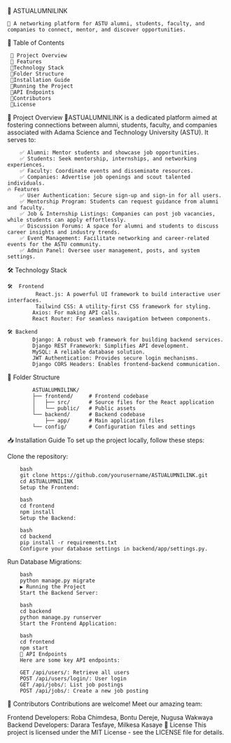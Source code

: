 🌟 ASTUALUMNILINK

    🚀 A networking platform for ASTU alumni, students, faculty, and companies to connect, mentor, and discover opportunities.


📌 Table of Contents

     🚀 Project Overview
     🚀 Features
     🚀Technology Stack
     🚀Folder Structure
     🚀Installation Guide
     🚀Running the Project
     🚀API Endpoints
     🚀Contributors
     🚀License
        
📖 Project Overview
 🚀ASTUALUMNILINK is a dedicated platform aimed at fostering connections between alumni, students, faculty, and companies associated with Adama Science and Technology University (ASTU). It serves to:

        ✅ Alumni: Mentor students and showcase job opportunities.
        ✅ Students: Seek mentorship, internships, and networking experiences.
        ✅ Faculty: Coordinate events and disseminate resources.
        ✅ Companies: Advertise job openings and scout talented individuals.
    🔥 Features
        ✅ User Authentication: Secure sign-up and sign-in for all users.
        ✅ Mentorship Program: Students can request guidance from alumni and faculty.
        ✅ Job & Internship Listings: Companies can post job vacancies, while students can apply effortlessly.
        ✅ Discussion Forums: A space for alumni and students to discuss career insights and industry trends.
        ✅ Event Management: Facilitate networking and career-related events for the ASTU community.
        ✅ Admin Panel: Oversee user management, posts, and system settings.

        
🛠️ Technology Stack

    🛠️  Frontend
             React.js: A powerful UI framework to build interactive user interfaces.
             Tailwind CSS: A utility-first CSS framework for styling.
            Axios: For making API calls.
            React Router: For seamless navigation between components.
            
    🛠️ Backend
            Django: A robust web framework for building backend services.
            Django REST Framework: Simplifies API development.
            MySQL: A reliable database solution.
            JWT Authentication: Provides secure login mechanisms.
            Django CORS Headers: Enables frontend-backend communication.
📂 Folder Structure

            ASTUALUMNILINK/  
            ├── frontend/     # Frontend codebase  
            │   ├── src/      # Source files for the React application  
            │   └── public/   # Public assets  
            └── backend/      # Backend codebase  
                ├── app/      # Main application files  
            └── config/       # Configuration files and settings
            
📥 Installation Guide
            To set up the project locally, follow these steps:
            

Clone the repository:

        bash
        git clone https://github.com/yourusername/ASTUALUMNILINK.git  
        cd ASTUALUMNILINK  
        Setup the Frontend:
        
        bash
        cd frontend  
        npm install  
        Setup the Backend:
        
        bash
        cd backend  
        pip install -r requirements.txt  
        Configure your database settings in backend/app/settings.py.

Run Database Migrations:
        
        bash
        python manage.py migrate  
        ▶️ Running the Project
        Start the Backend Server:
        
        bash
        cd backend  
        python manage.py runserver  
        Start the Frontend Application:
        
        bash
        cd frontend  
        npm start  
        📡 API Endpoints
        Here are some key API endpoints:
        
        GET /api/users/: Retrieve all users
        POST /api/users/login/: User login
        GET /api/jobs/: List job postings
        POST /api/jobs/: Create a new job posting
👥 Contributors
       Contributions are welcome! Meet our amazing team:

   Frontend Developers: Roba Chimdesa, Bontu Dereje, Nugusa Wakwaya
   Backend Developers: Darara Tesfaye, Milkesa Kasaye
📄 License
        This project is licensed under the MIT License - see the LICENSE file for details.
